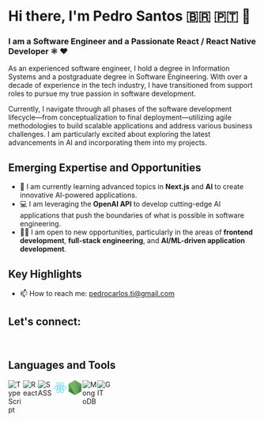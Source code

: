 # Hi there, I'm Pedro Santos 🇧🇷 🇵🇹 👋
### I am a Software Engineer and a Passionate React / React Native Developer ⚛️ ❤️

As an experienced software engineer, I hold a degree in Information Systems and a postgraduate degree in Software Engineering. With over a decade of experience in the tech industry, I have transitioned from support roles to pursue my true passion in software development.

Currently, I navigate through all phases of the software development lifecycle—from conceptualization to final deployment—utilizing agile methodologies to build scalable applications and address various business challenges. I am particularly excited about exploring the latest advancements in AI and incorporating them into my projects.

## Emerging Expertise and Opportunities
- 🌱 I am currently learning advanced topics in **Next.js** and **AI** to create innovative AI-powered applications.
- 💻 I am leveraging the **OpenAI API** to develop cutting-edge AI applications that push the boundaries of what is possible in software engineering.
- 👨‍💻 I am open to new opportunities, particularly in the areas of **frontend development**, **full-stack engineering**, and **AI/ML-driven application development**.
## Key Highlights
- 📫 How to reach me: pedrocarlos.ti@gmail.com

## Let's connect:
[<img align='left' alt='' width='22px' src='https://cdn-icons-png.flaticon.com/512/174/174857.png' />][linkedin]
<br/>

## Languages and Tools
[<img align='left' alt='TypeScript' width='30px' src="https://img.icons8.com/color/48/000000/typescript.png"/>][typescript]
[<img align='left' alt='React' width='30px' src="https://img.icons8.com/color/48/000000/nextjs.png"/>][react]
[<img align='left' alt='SASS' width='30px' src="https://img.icons8.com/color/48/000000/tailwindcss.png"/>][tailwind]
[<img align='left' alt='React' width='30px' src="https://raw.githubusercontent.com/github/explore/80688e429a7d4ef2fca1e82350fe8e3517d3494d/topics/react/react.png"/>][nextjs]
[<img align='left' alt='Node.js' width='30px' src="https://raw.githubusercontent.com/github/explore/80688e429a7d4ef2fca1e82350fe8e3517d3494d/topics/nodejs/nodejs.png"/>][node]
[<img align='left' alt='MongoDB' width='30px' src="https://img.icons8.com/color/48/000000/mongodb.png"/>][mongodb]
[<img align='left' alt='GIT' width='30px' src="https://img.icons8.com/color/48/000000/git.png"/>][git]
<br/>

[linkedin]: https://www.linkedin.com/in/pedro-santos/
[react]: https://pt-br.reactjs.org/
[nextjs]: https://nextjs.org/
[tailwind]: tailwindcss.com/
[typescript]: https://www.typescriptlang.org/
[node]: https://nodejs.org/en/
[mongodb]: https://www.mongodb.com/
[git]: https://git-scm.com/
